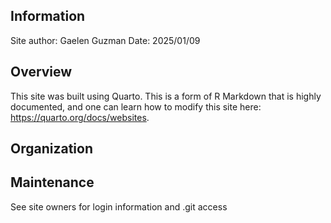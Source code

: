## Information

Site author: Gaelen Guzman
Date: 2025/01/09

## Overview

This site was built using Quarto. This is a form of R Markdown that is highly documented, and one can learn how to modify this site here: <https://quarto.org/docs/websites>. 

## Organization

## Maintenance

See site owners for login information and .git access

